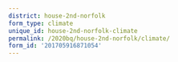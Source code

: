 ```yaml
---
district: house-2nd-norfolk
form_type: climate
unique_id: house-2nd-norfolk-climate
permalink: /2020bq/house-2nd-norfolk/climate/
form_id: '201705916871054'
---
```


